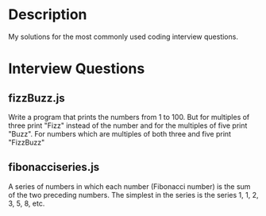 # Description
My solutions for the most commonly used coding interview questions.
# Interview Questions
## fizzBuzz.js
Write a program that prints the numbers from 1 to 100. But for multiples of three print "Fizz" instead of the number and for the multiples of five print "Buzz". For numbers which are multiples of both three and five print "FizzBuzz"
## fibonacciseries.js
A series of numbers in which each number (Fibonacci number) is the sum of the two preceding numbers. The simplest in the series is the series 1, 1, 2, 3, 5, 8, etc.
